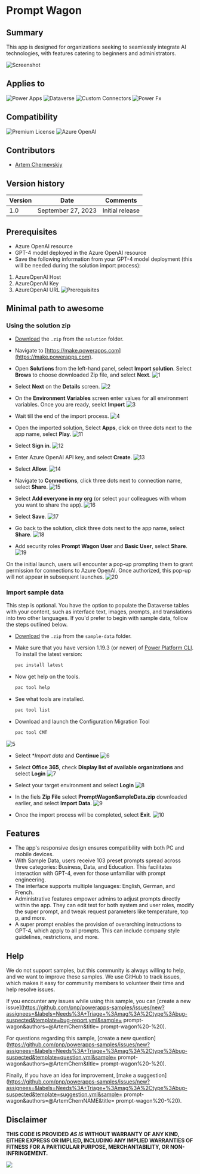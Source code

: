 # Prompt Wagon

## Summary

This app is designed for organizations seeking to seamlessly integrate AI technologies, with features catering to beginners and administrators. 

![Screenshot](assets/PromptWagonScreenshot.png)

## Applies to

![Power Apps](https://img.shields.io/badge/Power%20Apps-Yes-green "Yes")
![Dataverse](https://img.shields.io/badge/Dataverse-Yes-green "Yes")
![Custom Connectors](https://img.shields.io/badge/Custom%20Connectors-Yes-green "Yes")
![Power Fx](https://img.shields.io/badge/Power%20Fx-Yes-green "Yes")

## Compatibility

![Premium License](https://img.shields.io/badge/Premium%20License-Required-green.svg "Premium license required")
![Azure OpenAI](https://img.shields.io/badge/Azure%20OpenAI-Required-green.svg "Use Azure OpenAI GPT-4 model")

## Contributors

* [Artem Chernevskiy](https://github.com/ArtemChern)

## Version history

Version|Date|Comments
-------|----|--------
1.0|September 27, 2023|Initial release

## Prerequisites

* Azure OpenAI resource
* GPT-4 model deployed in the Azure OpenAI resource
* Save the following information from your GPT-4 model deployment (this will be needed during the solution import process):
1) AzureOpenAI Host
2) AzureOpenAI Key
3) AzureOpenAI URL
![Prerequisites](assets/prerequisites.png)

## Minimal path to awesome

### Using the solution zip

* [Download](./solution/solution.zip) the `.zip` from the `solution` folder.

* Navigate to [https://make.powerapps.com](https://make.powerapps.com).

* Open **Solutions** from the left-hand panel, select **Import solution**. Select **Brows** to choose downloaded Zip file, and select **Next**.
![1](assets/1.png)

* Select **Next** on the **Details** screen.
![2](assets/2.png)

* On the **Environment Variables** screen enter values for all environment variables. Once you are ready, seelct **Import**
![3](assets/3.png)

* Wait till the end of the import process.
![4](assets/4.png)

* Open the imported solution, Select **Apps**, click on three dots next to the app name, select **Play**.
![11](assets/11.png)

* Select **Sign in**.
![12](assets/12.png)

* Enter Azure OpenAI API key, and select **Create**.
![13](assets/13.png)

* Select **Allow**.
![14](assets/14.png)

* Navigate to **Connections**, click three dots next to connection name, select **Share**.
![15](assets/15.png)

* Select **Add everyone in my org** (or select your colleagues with whom you want to share the app).
![16](assets/16.png)

* Select **Save**.
![17](assets/17.png)

* Go back to the solution, click three dots next to the app name, select **Share**.
![18](assets/18.png)

* Add security roles **Prompt Wagon User** and **Basic User**, select **Share**.
![19](assets/19.png)

On the initial launch, users will encounter a pop-up prompting them to grant permission for connections to Azure OpenAI. Once authorized, this pop-up will not appear in subsequent launches.
![20](assets/20.png)


### Import sample data

This step is optional. You have the option to populate the Dataverse tables with your content, such as interface text, images, prompts, and translations into two other languages. If you'd prefer to begin with sample data, follow the steps outlined below.

* [Download](./sample-data/PromptWagonSampleData.zip) the `.zip` from the `sample-data` folder.

* Make sure that you have version 1.19.3 (or newer) of [Power Platform CLI](https://learn.microsoft.com/en-us/power-platform/developer/cli/introduction).
To install the latest version:
  ```bash
  pac install latest
  ```

* Now get help on the tools.

  ```bash
  pac tool help
  ```

* See what tools are installed.

  ```bash
  pac tool list
  ```

* Download and launch the Configuration Migration Tool

  ```bash
  pac tool CMT
  ```

![5](assets/5.png)

* Select **Import data* and **Continue**
![6](assets/6.png)

* Select **Office 365**, check **Display list of available organizations** and select **Login**
![7](assets/7.png)

* Select your target environment and select **Login**
![8](assets/8.png)

* In the fiels **Zip File** select **PromptWagonSampleData.zip** downloaded earlier, and select **Import Data**.
![9](assets/9.png)

* Once the import process will be completed, select **Exit**.
![10](assets/10.png)


## Features

* The app's responsive design ensures compatibility with both PC and mobile devices.
* With Sample Data, users receive 103 preset prompts spread across three categories: Business, Data, and Education. This facilitates interaction with GPT-4, even for those unfamiliar with prompt engineering.
* The interface supports multiple languages: English, German, and French.
* Administrative features empower admins to adjust prompts directly within the app. They can edit text for both system and user roles, modify the super prompt, and tweak request parameters like temperature, top p, and more.
* A super prompt enables the provision of overarching instructions to GPT-4, which apply to all prompts. This can include company style guidelines, restrictions, and more.


<!--
RESERVED FOR REPO MAINTAINERS

We'll add the video from the community call recording here

## Video

[![YouTube video title](./assets/video-thumbnail.jpg)](https://www.youtube.com/watch?v=XXXXX "YouTube video title")
-->

## Help

We do not support samples, but this community is always willing to help, and we want to improve these samples. We use GitHub to track issues, which makes it easy for  community members to volunteer their time and help resolve issues.

If you encounter any issues while using this sample, you can [create a new issue](https://github.com/pnp/powerapps-samples/issues/new?assignees=&labels=Needs%3A+Triage+%3Amag%3A%2Ctype%3Abug-suspected&template=bug-report.yml&sample=
prompt-wagon&authors=@ArtemChern&title=
prompt-wagon%20-%20).

For questions regarding this sample, [create a new question](https://github.com/pnp/powerapps-samples/issues/new?assignees=&labels=Needs%3A+Triage+%3Amag%3A%2Ctype%3Abug-suspected&template=question.yml&sample=
prompt-wagon&authors=@ArtemChern&title=
prompt-wagon%20-%20).

Finally, if you have an idea for improvement, [make a suggestion](https://github.com/pnp/powerapps-samples/issues/new?assignees=&labels=Needs%3A+Triage+%3Amag%3A%2Ctype%3Abug-suspected&template=suggestion.yml&sample=
prompt-wagon&authors=@ArtemChernNAME&title=
prompt-wagon%20-%20).

## Disclaimer

**THIS CODE IS PROVIDED *AS IS* WITHOUT WARRANTY OF ANY KIND, EITHER EXPRESS OR IMPLIED, INCLUDING ANY IMPLIED WARRANTIES OF FITNESS FOR A PARTICULAR PURPOSE, MERCHANTABILITY, OR NON-INFRINGEMENT.**

<img src="https://m365-visitor-stats.azurewebsites.net/powerplatform-samples/samples/prompt-wagon" />